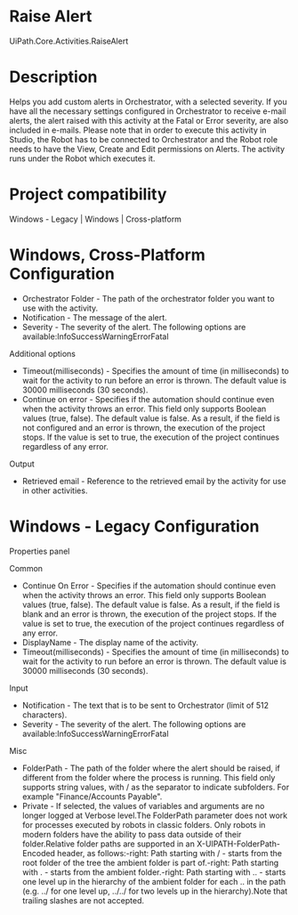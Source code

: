 ﻿# Raise Alert

UiPath.Core.Activities.RaiseAlert

# Description

Helps you add custom alerts in Orchestrator, with a selected severity. If you have all the
        necessary settings configured in Orchestrator to
            receive e-mail alerts, the alert raised with this activity at the
          Fatal or Error severity, are also included in e-mails. Please note that in
        order to execute this activity in Studio, the Robot has to be connected to Orchestrator and
          the Robot role needs to have
        the View, Create and Edit permissions on Alerts. The activity runs
        under the Robot which executes it.

# Project compatibility

Windows - Legacy | Windows | Cross-platform

# Windows, Cross-Platform Configuration

* Orchestrator Folder - The path of the orchestrator folder you want to use with the activity.
* Notification - The message of the alert.
* Severity - The severity of the alert. The following options are available:InfoSuccessWarningErrorFatal

Additional options

* Timeout(milliseconds) - Specifies the amount of time (in milliseconds) to wait for the activity to run before an error is thrown. The default value is 30000 milliseconds (30 seconds).
* Continue on error - Specifies if the automation should continue even when the activity throws an error. This field only supports Boolean values (true, false). The default value is false. As a result, if the field is not configured and an error is thrown, the execution of the project stops. If the value is set to true, the execution of the project continues regardless of any error.

Output

* Retrieved email - Reference to the retrieved email by the activity for use in other activities.

# Windows - Legacy Configuration

Properties panel

Common

* Continue On Error - Specifies if the automation should continue even when the activity throws an error. This field only supports Boolean values (true, false). The default value is false. As a result, if the field is blank and an error is thrown, the execution of the project stops. If the value is set to true, the execution of the project continues regardless of any error.
* DisplayName - The display name of the activity.
* Timeout(milliseconds) - Specifies the amount of time (in milliseconds) to wait for the activity to run before an error is thrown. The default value is 30000 milliseconds (30 seconds).

Input

* Notification - The text that is to be sent to Orchestrator (limit of 512 characters).
* Severity - The severity of the alert. The following options are available:InfoSuccessWarningErrorFatal

Misc

* FolderPath - The path of the folder where the alert should be raised, if different from the folder where the process is running. This field only supports string values, with / as the separator to indicate subfolders. For example "Finance/Accounts Payable".
* Private - If selected, the values of variables and arguments are no longer logged at Verbose level.The FolderPath parameter does not work for processes executed by robots in classic folders. Only robots in modern folders have the ability to pass data outside of their folder.Relative folder paths are supported in an X-UIPATH-FolderPath-Encoded header, as follows:-right: Path starting with / - starts from the root folder of the tree the ambient folder is part of.-right: Path starting with . - starts from the ambient folder.-right: Path starting with .. - starts one level up in the hierarchy of the ambient folder for each .. in the path (e.g. ../ for one level up, ../../ for two levels up in the hierarchy).Note that trailing slashes are not accepted.
